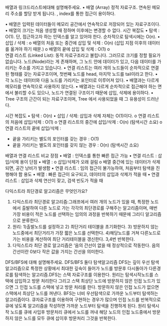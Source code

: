 배열과 링크드리스트에대해 설명해주세요.
•	배열 (Array)  정적 자료구조. 연속된 메모리 주소를 할당 받게 됩니다. , index를 통한 접근이 용이하다.

•	배열은 입력된 데이터들이 메모리 공간에서 연속적으로 저장되어 있는 자료구조이다.
•	배열의 크기는 처음 생성할 때 정하며 이후에는 변경할 수 없다.
시간 복잡도
•	탐색 : O(1). 단, 접근하고자 하는 인덱스를 알고 있어야 한다. 순차적으로 탐색시에는 O(n).
•	삽입 / 삭제 :
o	배열의 처음 또는 중간에 삽입 및 삭제 : O(n)
(삽입 지점 이후의 데이터를 옮겨야 하기 때문.)
o	배열의 끝에 삽입 및 삭제 : O(1)
o	
연결 리스트 (Linked List): 동적 자료구조라고 불립니다. 그러므로 크기를 정할 필요가 없습니다. 노드(Node)라는 게 존재하며, 그 노드 안에 데이터가 있고, 다음 데이터를 가리키는 주소를 가지고 있습니다. 
•	연결 리스트는 여러 개의 노드들이 순차적으로 연결된 형태를 갖는 자료구조이며, 첫번째 노드를 head, 마지막 노드를 tail이라고 한다.
•	각 노드는 데이터와 다음 노드를 가리키는 포인터로 이루어져 있다.
•	배열과는 다르게 메모리를 연속적으로 사용하지 않는다.
•	배열과는 다르게 순차적으로 접근해야 하는 면에서 불리할 수도 있으나, 노드가 연결된 구조이기 때문에 삽입, 삭제에 용이하다.
•	Tree 구조의 근간이 되는 자료구조이며, Tree 에서 사용되었을 때 그 유용성이 드러난다.

시간 복잡도
•	탐색 : O(n)
•	삽입 / 삭제: 삽입과 삭제 자체는 O(1)이다.
o	연결 리스트의 처음에 삽입/삭제 : O(1)
o	연결 리스트의 중간에 삽입/삭제 : O(n) (탐색시간 소요)
o	연결 리스트의 끝에 삽입/삭제 :
- 끝을 가리키는 별도의 포인터를 갖는 경우 : O(1)
- 끝을 가리키는 별도의 포인터를 갖지 않는 경우 : O(n) (탐색시간 소요)

배열과 연결 리스트 비교
장점
•	배열 : 인덱스를 통한 빠른 접근 가능
•	연결 리스트 : 삽입/삭제 용이
단점
•	배열 :
o	삽입/삭제가 오래 걸림
o	배열 중간에 있는 데이터가 삭제되면, 공간 낭비가 발생함
•	연결 리스트 : 임의 접근이 불가능하여, 처음부터 탐색을 진행해야 함
용도
•	배열 : 빠른 접근이 요구되고, 데이터의 삽입과 삭제가 적을 때
•	연결 리스트 : 삽입과 삭제 연산이 잦고, 검색 빈도가 적을 때

다익스트라 최단경로 알고리즘은 무엇인가요?
1.	다익스트라 최단경로 알고리즘:그래프에서 여러 개의 노드가 있을 때, 특정한 노드에서 출발하여 다른 노드로 가는 각각의 최단경로를 구해주는 알고리즘이며, 매번 가장 비용이 적은 노드를 선택하는 임의의 과정을 반복하기 때문에 그리디 알고리즘으로 분류한다. 
2.	원리: 1)출발노드를 설정하고 2) 최단거리 테이블을 초기화한다. 3) 방문하지 않는 노드중에서 최단거리가 가장 짧은 노드를 선택한다. 4)해당노드를 거쳐 다른노드로 가는 비용을 계산하여 최단 거리테이블을 갱신한다. 3,4번 반복한다.
3.	 다익스트라 최단 경로 알고리즘은 ‘음의 간선이 없을 때 정상적으로 작동한다. 음의 간선이란 0보다 작은 값을 가지는 간선을 의미한다. 

DFS/BFS에 대해 설명해주세요.
DFS/BFS 둘다 탐색알고리즘
DFS는 깊이 우선 탐색 알고리즘으로 특정한 상황에서 최대한 깊숙이 들어가 노드를 방문후 다시돌아가 다른경로를 탐색하는 알고리즘.DFS는 스택 자료구조를 이용한다.
원리는 탐색시작노드를 스택에 삽입하고 방문 처리한다 그리고 스택 최상단 노드에 방문하지 않은 인접 노드가 있으면 그 인접 노드를 스택에 넣고 방문 처리를 한다. 방문하지 않은 인접 노드가 없으면 스택에서 최상단 노드를 꺼낸다. 
BFS는 너비 우선탐색으로 가까운 노드부터 탐색하는 알고리즘이다. 큐자료구조를 이용하여 구현하는 경우가 많으며 인접 노드를 반복적으로 큐에 넣도록 알고리즘을 작성하면 가까운 노드부터 탐색을 진행하게 된다. 
원리
탐색시작 노드를 큐에 사입후 방문처리 큐에서 노드를 꺼내 해당 노드의 인접 노드중에서 방문하지 않은 노드를 모두 큐에 삽이후 방문처리 그것을 반복한다.
